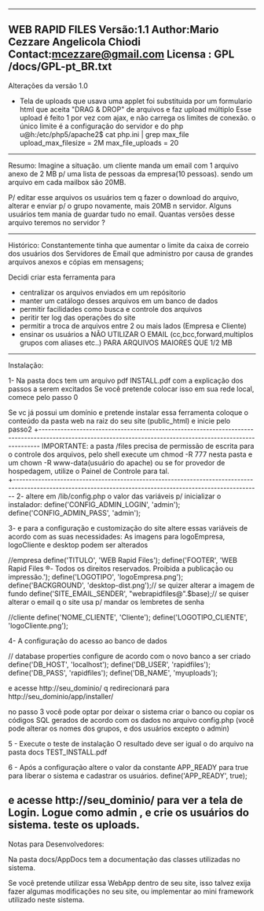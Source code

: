 --------------------------------------------------------------------------------------------------------------------------
WEB RAPID FILES 
Versão:1.1
Author:Mario Cezzare Angelicola Chiodi
Contact:mcezzare@gmail.com
Licensa : GPL /docs/GPL-pt_BR.txt
---------------------------------------------------------------------------------------------------------------------------
Alterações da versão 1.0
- Tela de uploads que usava uma applet foi substituida por um formulario html que aceita "DRAG & DROP" de arquivos e faz upload múltiplo
Esse upload é feito 1 por vez com ajax, e não carrega os limites de conexão. o único limite é a configuração do servidor e do php
u@h:/etc/php5/apache2$ cat php.ini | grep max_file
upload_max_filesize = 2M
max_file_uploads = 20


---------------------------------------------------------------------------------------------------------------------------
Resumo: 
Imagine a situação. um cliente manda um email com 1 arquivo anexo de 2 MB p/ uma lista de pessoas da empresa(10 pessoas).
sendo um arquivo em cada mailbox são 20MB.

P/ editar esse arquivos os usuários tem q fazer o download do arquivo, alterar e enviar p/ o grupo novamente, mais 20MB n servidor.
Alguns usuários tem mania de guardar tudo no email. 
Quantas versões desse arquivo teremos no servidor ?


---------------------------------------------------------------------------------------------------------------------------
Histórico:
Constantemente tinha que aumentar o limite da caixa de correio dos usuários dos Servidores de Email que administro por causa
 de grandes arquivos anexos e cópias em mensagens;

Decidi criar esta ferramenta para
- centralizar os arquivos enviados em um repósitorio
- manter um catálogo desses arquivos em um banco de dados
- permitir facilidades como busca e controle dos arquivos
- peritir ter log das operações do site
- permitir a troca de arquivos entre 2 ou mais lados (Empresa e Cliente)
- ensinar os usuários a NÃO UTILIZAR O EMAIL (cc,bcc,forward,multiplos grupos com aliases etc..) PARA ARQUIVOS MAIORES QUE 1/2 MB
---------------------------------------------------------------------------------------------------------------------------

Instalação:


1- Na pasta docs tem um arquivo pdf INSTALL.pdf com a explicação dos passos a serem excitados
Se você pretende colocar isso em sua rede local, comece pelo passo 0

Se vc já possui um domínio e pretende instalar essa ferramenta coloque o conteúdo da pasta web na raiz do seu site (public_html) e inicie pelo passo2 
+------------------------------------------------------------------------------------------------------------------------------------------------------------
IMPORTANTE: a pasta /files precisa de permissão de escrita para o controle dos arquivos, pelo shell execute um chmod -R 777 nesta pasta e um chown -R www-data(usuário do apache)  ou se for provedor de hospedagem, utilize o Painel de Controle para tal.   
+------------------------------------------------------------------------------------------------------------------------------------------------------------
2- altere em /lib/config.php o valor das variáveis p/ inicializar o instalador:
define('CONFIG_ADMIN_LOGIN', 'admin');
define('CONFIG_ADMIN_PASS', 'admin');

3- e para a configuração e customização do site altere essas variáveis de acordo com as suas necessidades:
As imagens para logoEmpresa, logoCliente e desktop podem ser alterados

//empresa
define('TITULO', 'WEB Rapid Files');
define('FOOTER', 'WEB Rapid Files ®- Todos os direitos reservados. Proibida a publica&ccedil;&atilde;o ou impress&atilde;o.');
define('LOGOTIPO', 'logoEmpresa.png');
define('BACKGROUND', 'desktop-dist.png');// se quizer alterar a imagem de fundo
define('SITE_EMAIL_SENDER', "webrapidfiles@".$base);// se quiser alterar o email q o site usa p/ mandar os lembretes de senha

//cliente
define('NOME_CLIENTE', 'Cliente');
define('LOGOTIPO_CLIENTE', 'logoCliente.png');

4- A configuração do acesso ao banco de dados

// database properties configure de acordo com o novo banco a ser criado 
define('DB_HOST', 'localhost');
define('DB_USER', 'rapidfiles');
define('DB_PASS', 'rapidfiles');
define('DB_NAME', 'myuploads');

e acesse http://seu_dominio/ q redirecionará para http://seu_dominio/app/installer/

no passo 3 você pode optar por deixar o sistema criar o banco ou copiar os códigos SQL gerados de acordo com os dados no arquivo config.php (você pode alterar os nomes dos grupos, e dos usuários excepto o admin)

5 - Execute o teste de instalação
O resultado deve ser igual o do arquivo na pasta docs TEST_INSTALL.pdf 

6 -  Após a configuração altere o valor da constante APP_READY para true para liberar o sistema e cadastrar os usuários. 
define('APP_READY', true);

e acesse http://seu_dominio/  para ver a tela de Login. Logue como admin , e crie os usuários do sistema. teste os uploads.
---------------------------------------------------------------------------------------------------------------------------
Notas para Desenvolvedores:

Na pasta docs/AppDocs tem a documentação das classes utilizadas no sistema.

Se você pretende utilizar essa WebApp dentro de seu site, isso talvez  exija fazer algumas modificações no seu site, ou implementar ao mini framework utilizado neste sistema.



